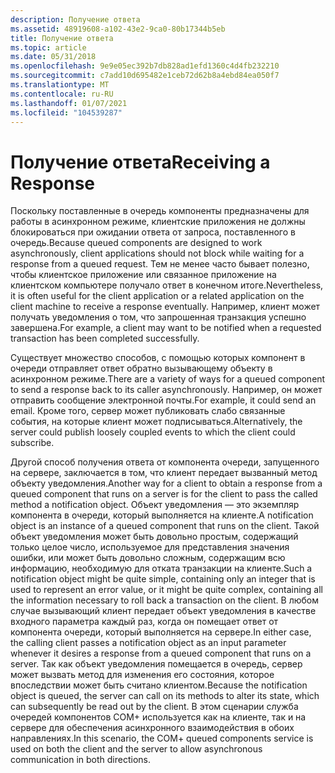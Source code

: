 ```yaml
---
description: Получение ответа
ms.assetid: 48919608-a102-43e2-9ca0-80b17344b5eb
title: Получение ответа
ms.topic: article
ms.date: 05/31/2018
ms.openlocfilehash: 9e9e05ec392b7db828ad1efd1360c4d4fb232210
ms.sourcegitcommit: c7add10d695482e1ceb72d62b8a4ebd84ea050f7
ms.translationtype: MT
ms.contentlocale: ru-RU
ms.lasthandoff: 01/07/2021
ms.locfileid: "104539287"
---
```

# <a name="receiving-a-response"></a><span data-ttu-id="8ab6e-103">Получение ответа</span><span class="sxs-lookup"><span data-stu-id="8ab6e-103">Receiving a Response</span></span>

<span data-ttu-id="8ab6e-104">Поскольку поставленные в очередь компоненты предназначены для работы в асинхронном режиме, клиентские приложения не должны блокироваться при ожидании ответа от запроса, поставленного в очередь.</span><span class="sxs-lookup"><span data-stu-id="8ab6e-104">Because queued components are designed to work asynchronously, client applications should not block while waiting for a response from a queued request.</span></span> <span data-ttu-id="8ab6e-105">Тем не менее часто бывает полезно, чтобы клиентское приложение или связанное приложение на клиентском компьютере получало ответ в конечном итоге.</span><span class="sxs-lookup"><span data-stu-id="8ab6e-105">Nevertheless, it is often useful for the client application or a related application on the client machine to receive a response eventually.</span></span> <span data-ttu-id="8ab6e-106">Например, клиент может получать уведомления о том, что запрошенная транзакция успешно завершена.</span><span class="sxs-lookup"><span data-stu-id="8ab6e-106">For example, a client may want to be notified when a requested transaction has been completed successfully.</span></span>

<span data-ttu-id="8ab6e-107">Существует множество способов, с помощью которых компонент в очереди отправляет ответ обратно вызывающему объекту в асинхронном режиме.</span><span class="sxs-lookup"><span data-stu-id="8ab6e-107">There are a variety of ways for a queued component to send a response back to its caller asynchronously.</span></span> <span data-ttu-id="8ab6e-108">Например, он может отправить сообщение электронной почты.</span><span class="sxs-lookup"><span data-stu-id="8ab6e-108">For example, it could send an email.</span></span> <span data-ttu-id="8ab6e-109">Кроме того, сервер может публиковать слабо связанные события, на которые клиент может подписываться.</span><span class="sxs-lookup"><span data-stu-id="8ab6e-109">Alternatively, the server could publish loosely coupled events to which the client could subscribe.</span></span>

<span data-ttu-id="8ab6e-110">Другой способ получения ответа от компонента очереди, запущенного на сервере, заключается в том, что клиент передает вызванный метод объекту уведомления.</span><span class="sxs-lookup"><span data-stu-id="8ab6e-110">Another way for a client to obtain a response from a queued component that runs on a server is for the client to pass the called method a notification object.</span></span> <span data-ttu-id="8ab6e-111">Объект уведомления — это экземпляр компонента в очереди, который выполняется на клиенте.</span><span class="sxs-lookup"><span data-stu-id="8ab6e-111">A notification object is an instance of a queued component that runs on the client.</span></span> <span data-ttu-id="8ab6e-112">Такой объект уведомления может быть довольно простым, содержащий только целое число, используемое для представления значения ошибки, или может быть довольно сложным, содержащим всю информацию, необходимую для отката транзакции на клиенте.</span><span class="sxs-lookup"><span data-stu-id="8ab6e-112">Such a notification object might be quite simple, containing only an integer that is used to represent an error value, or it might be quite complex, containing all the information necessary to roll back a transaction on the client.</span></span> <span data-ttu-id="8ab6e-113">В любом случае вызывающий клиент передает объект уведомления в качестве входного параметра каждый раз, когда он помещает ответ от компонента очереди, который выполняется на сервере.</span><span class="sxs-lookup"><span data-stu-id="8ab6e-113">In either case, the calling client passes a notification object as an input parameter whenever it desires a response from a queued component that runs on a server.</span></span> <span data-ttu-id="8ab6e-114">Так как объект уведомления помещается в очередь, сервер может вызвать метод для изменения его состояния, которое впоследствии может быть считано клиентом.</span><span class="sxs-lookup"><span data-stu-id="8ab6e-114">Because the notification object is queued, the server can call on its methods to alter its state, which can subsequently be read out by the client.</span></span> <span data-ttu-id="8ab6e-115">В этом сценарии служба очередей компонентов COM+ используется как на клиенте, так и на сервере для обеспечения асинхронного взаимодействия в обоих направлениях.</span><span class="sxs-lookup"><span data-stu-id="8ab6e-115">In this scenario, the COM+ queued components service is used on both the client and the server to allow asynchronous communication in both directions.</span></span>

 

 



